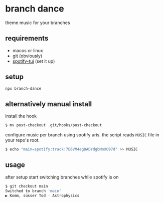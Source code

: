 # branch dance

theme music for your branches

## requirements

- macos or linux
- git (obviously)
- [spotify-tui](https://github.com/Rigellute/spotify-tui) (set it up)

## setup

```sh
npx branch-dance
```

## alternatively manual install

install the hook

```sh
$ mv post-checkout .git/hooks/post-checkout
```

configure music per branch using spotify uris. the script reads `MUSIC` file in your repo's root.

```sh
$ echo "main=spotify:track:7E6VM4eg8ADYdgbMnXO97d" >> MUSIC
```

## usage

after setup start switching branches while spotify is on

```sh
$ git checkout main
Switched to branch 'main'
▶ Komm, süsser Tod - Astrophysics
```
